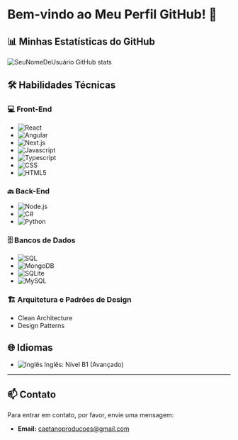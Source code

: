 # Bem-vindo ao Meu Perfil GitHub! 👋

## 📊 Minhas Estatísticas do GitHub

![SeuNomeDeUsuário GitHub stats](https://github-readme-stats.vercel.app/api?username=skuzu7&show_icons=true&theme=radical)


## 🛠️ Habilidades Técnicas

### 💻 Front-End

- ![React](https://img.shields.io/badge/-React-61DAFB?logo=react&logoColor=white&style=flat)
- ![Angular](https://img.shields.io/badge/-Angular-DD0031?logo=angular&logoColor=white&style=flat) 
- ![Next.js](https://img.shields.io/badge/-Next.js-000000?logo=next.js&logoColor=white&style=flat) 
- ![Javascript](https://img.shields.io/badge/-JavaScript-F7DF1E?logo=javascript&logoColor=black&style=flat) 
- ![Typescript](https://img.shields.io/badge/-TypeScript-3178C6?logo=typescript&logoColor=white&style=flat) 
- ![CSS](https://img.shields.io/badge/-CSS-1572B6?logo=css3&logoColor=white&style=flat) 
- ![HTML5](https://img.shields.io/badge/-HTML5-E34F26?logo=html5&logoColor=white&style=flat)

### 🔙 Back-End

- ![Node.js](https://img.shields.io/badge/-Node.js-339933?logo=node.js&logoColor=white&style=flat)
- ![C#](https://img.shields.io/badge/-C%23-239120?logo=c-sharp&logoColor=white&style=flat)
- ![Python](https://img.shields.io/badge/-Python-3776AB?logo=python&logoColor=white&style=flat)

### 🗄️ Bancos de Dados

- ![SQL](https://img.shields.io/badge/-SQL-4479A1?logo=mysql&logoColor=white&style=flat) 
- ![MongoDB](https://img.shields.io/badge/-MongoDB-47A248?logo=mongodb&logoColor=white&style=flat)
- ![SQLite](https://img.shields.io/badge/-SQLite-003B57?logo=sqlite&logoColor=white&style=flat) 
- ![MySQL](https://img.shields.io/badge/-MySQL-4479A1?logo=mysql&logoColor=white&style=flat) 

### 🏗️ Arquitetura e Padrões de Design

- Clean Architecture
- Design Patterns

## 🌐 Idiomas

- ![Inglês](https://img.shields.io/badge/Inglês-B1-%2300f.svg?&style=flat&logo=english&logoColor=white) Inglês: Nível B1 (Avançado)

---

## 📫 Contato

Para entrar em contato, por favor, envie uma mensagem:

- **Email:** caetanoproducoes@gmail.com



